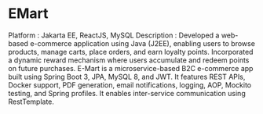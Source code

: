 # EMart

Platform : Jakarta EE, ReactJS, MySQL 
Description : 
Developed a web-based e-commerce application using Java (J2EE), enabling users to browse products, manage carts, place orders, and earn loyalty points. Incorporated a dynamic reward mechanism where users accumulate and redeem points on future purchases. E-Mart is a microservice-based B2C e-commerce app built using Spring Boot 3, JPA, MySQL 8, and JWT. It features REST APIs, Docker support, PDF generation, email notifications, logging, AOP, Mockito testing, and Spring profiles. It enables inter-service communication using RestTemplate.
